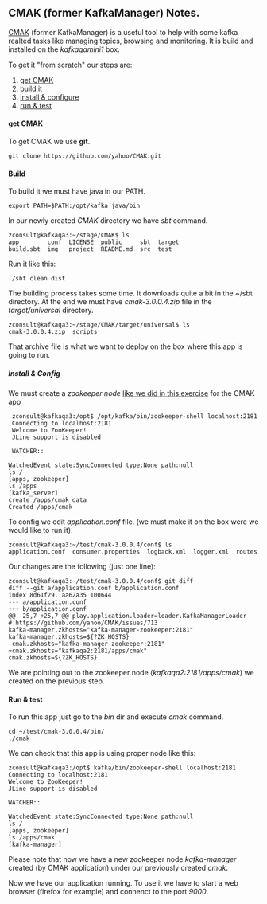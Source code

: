 ## CMAK (former KafkaManager) Notes.

[CMAK](https://github.com/yahoo/CMAK) (former KafkaManager) is a useful tool to help with some kafka realted tasks like managing topics, browsing and monitoring. It is build and installed on the _kafkaqamini1_ box.

To get it "from scratch" our steps are:

1.  [get CMAK](#cmak_flink_one) 
2.  [build it](#cmak_flink_two) 
3.  [install & configure](#cmak_flink_three)
4.  [run & test](#cmak_flink_fore)

#### get CMAK  <a name="cmak_flink_one"/>

To get CMAK we use **git**.

    git clone https://github.com/yahoo/CMAK.git

#### Build <a name="cmak_flink_two"/>

To build it we must have java in our PATH.

    export PATH=$PATH:/opt/kafka_java/bin

In our newly created _CMAK_ directory we have _sbt_ command.

    zconsult@kafkaqa3:~/stage/CMAK$ ls
    app        conf  LICENSE  public     sbt  target
    build.sbt  img   project  README.md  src  test

Run it like this:
         
    ./sbt clean dist

The building process takes some time. It downloads quite a bit in the ~/sbt directory. At the end we must have _cmak-3.0.0.4.zip_ file in the _target/universal_ directory.

    zconsult@kafkaqa3:~/stage/CMAK/target/universal$ ls
    cmak-3.0.0.4.zip  scripts

That archive file is what we want to deploy on the box where this app is going to run.

##### Install & Config <a name="cmak_flink_three"/>

We must create a _zookeeper node_ [like we did in this exercise](./zookeeper_node_for_kafka.md) for the CMAK app

     zconsult@kafkaqa3:/opt$ /opt/kafka/bin/zookeeper-shell localhost:2181 
     Connecting to localhost:2181
     Welcome to ZooKeeper!
     JLine support is disabled

     WATCHER::

    WatchedEvent state:SyncConnected type:None path:null
    ls /
    [apps, zookeeper]
    ls /apps
    [kafka_server]
    create /apps/cmak data
    Created /apps/cmak

To config we edit _application.conf_ file. (we must make it on the box were we would like to run it).
     
    zconsult@kafkaqa3:~/test/cmak-3.0.0.4/conf$ ls
    application.conf  consumer.properties  logback.xml  logger.xml  routes

Our changes are the following (just one line):
    
    zconsult@kafkaqa3:~/test/cmak-3.0.0.4/conf$ git diff
    diff --git a/application.conf b/application.conf
    index 8d61f29..aa62a35 100644
    --- a/application.conf
    +++ b/application.conf
    @@ -25,7 +25,7 @@ play.application.loader=loader.KafkaManagerLoader
    # https://github.com/yahoo/CMAK/issues/713
    kafka-manager.zkhosts="kafka-manager-zookeeper:2181"
    kafka-manager.zkhosts=${?ZK_HOSTS}
    -cmak.zkhosts="kafka-manager-zookeeper:2181"
    +cmak.zkhosts="kafkaqa2:2181/apps/cmak"
    cmak.zkhosts=${?ZK_HOSTS}

We are pointing out to the zookeeper node (_kafkaqa2:2181/apps/cmak_) we created on the previous step.

#### Run & test <a name="cmak_flink_fore"/>

To run this app just go to the _bin_ dir and execute _cmak_ command.
 
    cd ~/test/cmak-3.0.0.4/bin/
    ./cmak

We can check that this app is using proper node like this:

    zconsult@kafkaqa3:/opt$ kafka/bin/zookeeper-shell localhost:2181
    Connecting to localhost:2181
    Welcome to ZooKeeper!
    JLine support is disabled

    WATCHER::

    WatchedEvent state:SyncConnected type:None path:null
    ls /
    [apps, zookeeper]
    ls /apps/cmak
    [kafka-manager]

Please note that now we have a new zookeeper node _kafka-manager_ created (by CMAK application) under our previously created _cmak_.


Now we have our application running. To use it we have to start a web browser (firefox for example) and connenct to the port _9000_.

    
